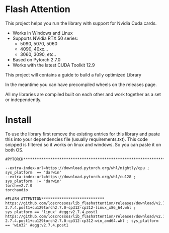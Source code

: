 # Flash Attention

This project helps you run the library with support for Nvidia Cuda cards.

- Works in Windows and Linux
- Supports NVidia RTX 50 series:
    - 5090, 5070, 5060
    - 4090, 40xx...
    - 3060, 3090, etc..
- Based on Pytorch 2.7.0
- Works with the latest CUDA Toolkit 12.9



This project will contains a guide to build a fully optimized Library

In the meantime you can have precompiled wheels on the releases page. 

All my libraries are compiled built on each other and work together as a set or independently.

# Install

To use the library first remove the existing entries for this library and paste this into your dependencies file (usually requirements.txt). 
This code snipped is filtered so it works on linux and windows. So you can paste it on both OS.


```
#PYTORCH*********************************************************************

--extra-index-url=https://download.pytorch.org/whl/nightly/cpu ; sys_platform  == 'darwin'
--extra-index-url=https://download.pytorch.org/whl/cu128 ; sys_platform  != 'darwin'
torch==2.7.0
torchaudio

#FLASH ATTENTION****************************
https://github.com/loscrossos/lib_flashattention/releases/download/v2.7.4.post1_crossos00/flash_attn-2.7.4.post1+cu129torch2.7.0-cp312-cp312-linux_x86_64.whl ; sys_platform == 'linux' #egg:v2.7.4.post1
https://github.com/loscrossos/lib_flashattention/releases/download/v2.7.4.post1_crossos00/flash_attn-2.7.4.post1+cu129torch2.7.0-cp312-cp312-win_amd64.whl ; sys_platform == 'win32' #egg:v2.7.4.post1




```
